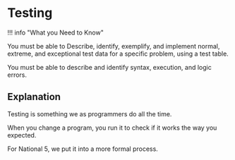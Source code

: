 # Testing

!!! info "What you Need to Know"

You must be able to Describe, identify, exemplify, and implement normal, extreme, and exceptional test data for a specific problem, using a test table.

You must be able to describe and identify syntax, execution, and logic errors.

## Explanation

Testing is something we as programmers do all the time. 

When you change a program, you run it to check if it works the way you expected. 

For National 5, we put it into a more formal process.